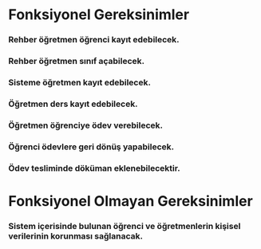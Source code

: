 # Fonksiyonel Gereksinimler

### Rehber öğretmen öğrenci kayıt edebilecek.
### Rehber öğretmen  sınıf açabilecek.
### Sisteme öğretmen kayıt edebilecek.
### Öğretmen ders kayıt edebilecek.
### Öğretmen öğrenciye ödev verebilecek.
### Öğrenci ödevlere geri dönüş yapabilecek.
### Ödev tesliminde döküman eklenebilecektir.



# Fonksiyonel Olmayan Gereksinimler

### Sistem içerisinde bulunan öğrenci ve öğretmenlerin kişisel verilerinin korunması sağlanacak.


